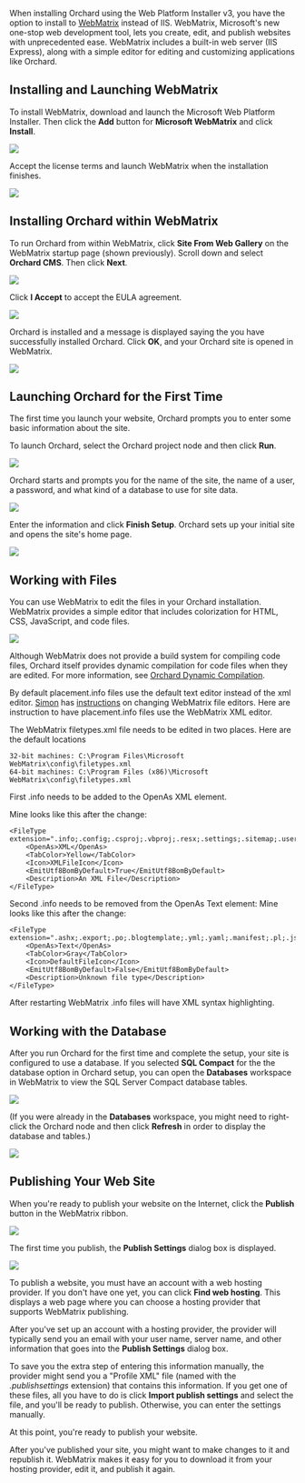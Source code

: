When installing Orchard using the Web Platform Installer v3, you have the option to install to [WebMatrix](http://www.microsoft.com/web/webmatrix/) instead of IIS. WebMatrix, Microsoft's new one-stop web development tool, lets you create, edit, and publish websites with unprecedented ease. WebMatrix includes a built-in web server (IIS Express), along with a simple editor for editing and customizing applications like Orchard. 


## Installing and Launching WebMatrix

To install WebMatrix, download and launch the Microsoft Web Platform Installer. Then click the **Add** button for **Microsoft WebMatrix** and click **Install**.

![](../Upload/screenshots/Install_selectorWebMatrix.png)

Accept the license terms and launch WebMatrix when the installation finishes.

![](../Upload/screenshots_675/webmatrix_start_675.png)

## Installing Orchard within WebMatrix

To run Orchard from within WebMatrix, click **Site From Web Gallery** on the WebMatrix startup page (shown previously).  Scroll down and select **Orchard CMS**. Then click **Next**.

![](../Upload/screenshots_675/webmatrix_select_orchard_675.png)

Click **I Accept** to accept the EULA agreement.

![](../Upload/screenshots_675/webmatrix_orchard_eula_675.png)

Orchard is installed and a message is displayed saying the you have successfully installed Orchard. Click **OK**, and your Orchard site is opened in WebMatrix.

![](../Upload/screenshots_675/webmatrix_orchard_project_675.png)

## Launching Orchard for the First Time

The first time you launch your website, Orchard prompts you to enter some basic information about the site.

To launch Orchard, select the Orchard project node and then click **Run**.

![](../Upload/screenshots/webmatrix_run.png)

Orchard starts and prompts you for the name of the site, the name of a user, a password, and what kind of a database to use for site data.

![](../Upload/screenshots/setup_new_site.png)

Enter the information and click **Finish Setup**. Orchard sets up your initial site and opens the site's home page.

![](../Upload/screenshots_675/new_default_site_675.png) 


## Working with Files

You can use WebMatrix to edit the files in your Orchard installation. WebMatrix provides a simple editor that includes colorization for HTML, CSS, JavaScript, and code files. 

![](../Upload/screenshots_675/webmatrix_files_675.png)

Although WebMatrix does not provide a build system for compiling code files, Orchard itself provides dynamic compilation for code files when they are edited. For more information, see [Orchard Dynamic Compilation](Orchard-module-loader-and-dynamic-compilation).

By default placement.info files use the default text editor instead of the xml editor. [Simon](http://sybak.com/) has [instructions](http://sybak.com/blog/2011/02/changing-the-file-types-that-open-with-webmatrix/) on changing WebMatrix file editors. Here are instruction to have placement.info files use the WebMatrix XML editor.

The WebMatrix filetypes.xml file needs to be edited in two places. Here are the default locations 

    32-bit machines: C:\Program Files\Microsoft WebMatrix\config\filetypes.xml
    64-bit machines: C:\Program Files (x86)\Microsoft WebMatrix\config\filetypes.xml

First .info needs to be added to the OpenAs XML element.

Mine looks like this after the change:

    <FileType extension=".info;.config;.csproj;.vbproj;.resx;.settings;.sitemap;.user;.wsdl;.browser;.xaml;.xml;.xoml;.xsd;.xsl;.xslt;.mxml;.dbml;.wstemplate">
        <OpenAs>XML</OpenAs>
        <TabColor>Yellow</TabColor>
        <Icon>XMLFileIcon</Icon>
        <EmitUtf8BomByDefault>True</EmitUtf8BomByDefault>
        <Description>An XML File</Description>
    </FileType>

Second .info needs to be removed from the OpenAs Text element:
Mine looks like this after the change:

    <FileType extension=".ashx;.export;.po;.blogtemplate;.yml;.yaml;.manifest;.pl;.json;.csv">
        <OpenAs>Text</OpenAs>
        <TabColor>Gray</TabColor>
        <Icon>DefaultFileIcon</Icon>
        <EmitUtf8BomByDefault>False</EmitUtf8BomByDefault>
        <Description>Unknown file type</Description>
    </FileType>
    
After restarting WebMatrix .info files will have XML syntax highlighting.


## Working with the Database

After you run Orchard for the first time and complete the setup, your site is configured to use a database. If you selected **SQL Compact** for the the database option in Orchard setup, you can open the **Databases** workspace in WebMatrix to view the SQL Server Compact database tables.
 
![](../Upload/screenshots_675/webmatrix_database_675.png)

(If you were already in the **Databases** workspace, you might need to right-click the Orchard node and then click **Refresh** in order to display the database and tables.)

![](../Upload/screenshots/db_refresh.png)

## Publishing Your Web Site

When you're ready to publish your website on the Internet, click the **Publish** button in the WebMatrix ribbon.

![](../Upload/screenshots/webmatrix_publish.png)

The first time you publish, the **Publish Settings** dialog box is displayed. 

![](../Upload/screenshots_675/webmatrix_publish_settings_675.png)

To publish a website, you must have an account with a web hosting provider. If you don't have one yet, you can click **Find web hosting**. This displays a web page where you can choose a hosting provider that supports WebMatrix publishing.

After you've set up an account with a hosting provider, the provider will typically send you an email with your user name, server name, and other information that goes into the **Publish Settings** dialog box. 

To save you the extra step of entering this information manually, the provider might send you a "Profile XML" file (named with the _.publishsettings_ extension) that contains this information. If you get one of these files, all you have to do is click **Import publish settings** and select the file, and you'll be ready to publish. Otherwise, you can enter the settings manually. 

At this point, you're ready to publish your website.
 
After you've published your site, you might want to make changes to it and republish it. WebMatrix makes it easy for you to download it from your hosting provider, edit it, and publish it again.
